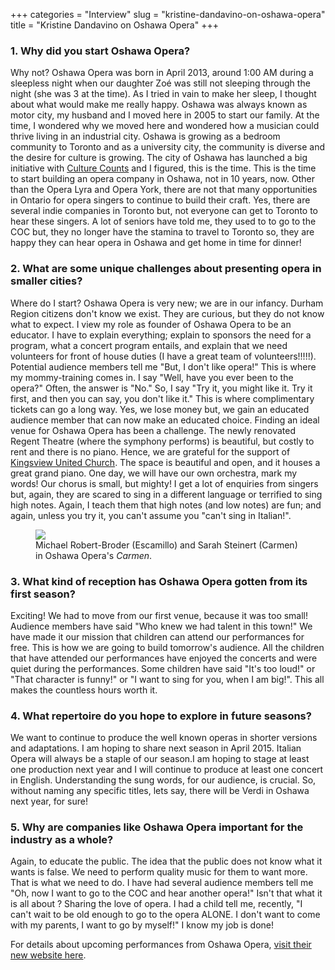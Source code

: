 +++
categories = "Interview"
slug = "kristine-dandavino-on-oshawa-opera"
title = "Kristine Dandavino on Oshawa Opera"
+++

<h3>1. Why did you start Oshawa Opera?<br>
</h3>
<p>
	Why not? Oshawa Opera was born in April 2013, around 1:00 AM during a sleepless night when our daughter Zoé was still not sleeping through the night (she was 3 at the time). As I tried in vain to make her sleep, I thought about what would make me really happy. Oshawa was always known as motor city, my husband and I moved here in 2005 to start our family. At the time, I wondered why we moved here and wondered how a musician could thrive living in an industrial city. Oshawa is growing as a bedroom community to Toronto and as a university city, the community is diverse and the desire for culture is growing. The city of Oshawa has launched a big initiative with <a href="http://www.oshawa.ca/culturecounts/" target="_blank">Culture Counts</a> and I figured, this is the time. This is the time to start building an opera company in Oshawa, not in 10 years, now. Other than the Opera Lyra and Opera York, there are not that many opportunities in Ontario for opera singers to continue to build their craft. Yes, there are several indie companies in Toronto but, not everyone can get to Toronto to hear these singers. A lot of seniors have told me, they used to to go to the COC but, they no longer have the stamina to travel to Toronto so, they are happy they can hear opera in Oshawa and get home in time for dinner!
</p>
<h3>2. What are some unique challenges about presenting opera in smaller cities?</h3>
<p>
	Where do I start? Oshawa Opera is very new; we are in our infancy. Durham Region citizens don't know we exist. They are curious, but they do not know what to expect. I view my role as founder of Oshawa Opera to be an educator. I have to explain everything; explain to sponsors the need for a program, what a concert program entails, and explain that we need volunteers for front of house duties (I have a great team of volunteers!!!!!). Potential audience members tell me "But, I don't like opera!" This is where my mommy-training comes in. I say "Well, have you ever been to the opera?" Often, the answer is "No." So, I say "Try it, you might like it. Try it first, and then you can say, you don't like it." This is where complimentary tickets can go a long way. Yes, we lose money but, we gain an educated audience member that can now make an educated choice. Finding an ideal venue for Oshawa Opera has been a challenge. The newly renovated Regent Theatre (where the symphony performs) is beautiful, but costly to rent and there is no piano. Hence, we are grateful for the support of <a href="http://kingsviewunitedchurch.com/" target="_blank">Kingsview United Church</a>. The space is beautiful and open, and it houses a great grand piano. One day, we will have our own orchestra, mark my words! Our chorus is small, but mighty! I get a lot of enquiries from singers but, again, they are scared to sing in a different language or terrified to sing high notes. Again, I teach them that high notes (and low notes) are fun; and again, unless you try it, you can't assume you "can't sing in Italian!".
</p>
<figure data-type="image"><a href="/webhook-uploads/1428809663945/Screen-Shot-2015-01-08-at-3.53.49-PM.png"><img data-resize-src="http://lh3.googleusercontent.com/WKHqFpoYl8yNkgtF-lMwEqkeS101jOT5IBZ294uW0hqAouleYFlW8ruuHAyuUJCuYCknSNhx7NMTPhEhu06aZqNc05KV" src="http://lh3.googleusercontent.com/WKHqFpoYl8yNkgtF-lMwEqkeS101jOT5IBZ294uW0hqAouleYFlW8ruuHAyuUJCuYCknSNhx7NMTPhEhu06aZqNc05KV=s1200"></a><figcaption>Michael Robert-Broder (Escamillo) and Sarah Steinert (Carmen) in Oshawa Opera's <em>Carmen</em>.</figcaption></figure>
<h3>3. What kind of reception has Oshawa Opera gotten from its first season?</h3>
<p>
	Exciting! We had to move from our first venue, because it was too small! Audience members have said "Who knew we had talent in this town!" We have made it our mission that children can attend our performances for free. This is how we are going to build tomorrow's audience. All the children that have attended our performances have enjoyed the concerts and were quiet during the performances. Some children have said "It's too loud!" or "That character is funny!" or "I want to sing for you, when I am big!". This all makes the countless hours worth it.
</p>
<h3>4. What repertoire do you hope to explore in future seasons?</h3>
<p>
	We want to continue to produce the well known operas in shorter versions and adaptations. I am hoping to share next season in April 2015. Italian Opera will always be a staple of our season.I am hoping to stage at least one production next year and I will continue to produce at least one concert in English. Understanding the sung words, for our audience, is crucial. So, without naming any specific titles, lets say, there will be Verdi in Oshawa next year, for sure!
</p>
<h3>5. Why are companies like Oshawa Opera important for the industry as a whole?</h3>
<p>
	Again, to educate the public. The idea that the public does not know what it wants is false. We need to perform quality music for them to want more. That is what we need to do. I have had several audience members tell me "Oh, now I want to go to the COC and hear another opera!" Isn't that what it is all about ? Sharing the love of opera. I had a child tell me, recently, "I can't wait to be old enough to go to the opera ALONE. I don't want to come with my parents, I want to go by myself!" I know my job is done!
</p>
<p>
	For details about upcoming performances from Oshawa Opera, <a href="http://www.theoshawaopera.com/" target="_blank">visit their new website here</a>.
</p>
